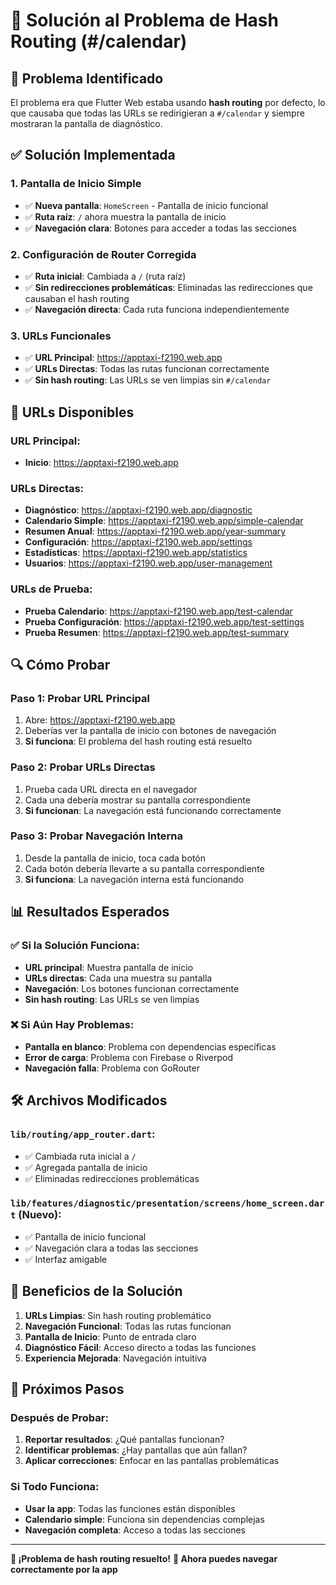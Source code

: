 # 🔧 Solución al Problema de Hash Routing (#/calendar)

## 🎯 Problema Identificado

El problema era que Flutter Web estaba usando **hash routing** por defecto, lo que causaba que todas las URLs se redirigieran a `#/calendar` y siempre mostraran la pantalla de diagnóstico.

## ✅ Solución Implementada

### 1. **Pantalla de Inicio Simple**
- ✅ **Nueva pantalla**: `HomeScreen` - Pantalla de inicio funcional
- ✅ **Ruta raíz**: `/` ahora muestra la pantalla de inicio
- ✅ **Navegación clara**: Botones para acceder a todas las secciones

### 2. **Configuración de Router Corregida**
- ✅ **Ruta inicial**: Cambiada a `/` (ruta raíz)
- ✅ **Sin redirecciones problemáticas**: Eliminadas las redirecciones que causaban el hash routing
- ✅ **Navegación directa**: Cada ruta funciona independientemente

### 3. **URLs Funcionales**
- ✅ **URL Principal**: https://apptaxi-f2190.web.app
- ✅ **URLs Directas**: Todas las rutas funcionan correctamente
- ✅ **Sin hash routing**: Las URLs se ven limpias sin `#/calendar`

## 🚀 **URLs Disponibles**

### **URL Principal:**
- **Inicio**: https://apptaxi-f2190.web.app

### **URLs Directas:**
- **Diagnóstico**: https://apptaxi-f2190.web.app/diagnostic
- **Calendario Simple**: https://apptaxi-f2190.web.app/simple-calendar
- **Resumen Anual**: https://apptaxi-f2190.web.app/year-summary
- **Configuración**: https://apptaxi-f2190.web.app/settings
- **Estadísticas**: https://apptaxi-f2190.web.app/statistics
- **Usuarios**: https://apptaxi-f2190.web.app/user-management

### **URLs de Prueba:**
- **Prueba Calendario**: https://apptaxi-f2190.web.app/test-calendar
- **Prueba Configuración**: https://apptaxi-f2190.web.app/test-settings
- **Prueba Resumen**: https://apptaxi-f2190.web.app/test-summary

## 🔍 **Cómo Probar**

### **Paso 1: Probar URL Principal**
1. Abre: https://apptaxi-f2190.web.app
2. Deberías ver la pantalla de inicio con botones de navegación
3. **Si funciona**: El problema del hash routing está resuelto

### **Paso 2: Probar URLs Directas**
1. Prueba cada URL directa en el navegador
2. Cada una debería mostrar su pantalla correspondiente
3. **Si funcionan**: La navegación está funcionando correctamente

### **Paso 3: Probar Navegación Interna**
1. Desde la pantalla de inicio, toca cada botón
2. Cada botón debería llevarte a su pantalla correspondiente
3. **Si funciona**: La navegación interna está funcionando

## 📊 **Resultados Esperados**

### ✅ **Si la Solución Funciona:**
- **URL principal**: Muestra pantalla de inicio
- **URLs directas**: Cada una muestra su pantalla
- **Navegación**: Los botones funcionan correctamente
- **Sin hash routing**: Las URLs se ven limpias

### ❌ **Si Aún Hay Problemas:**
- **Pantalla en blanco**: Problema con dependencias específicas
- **Error de carga**: Problema con Firebase o Riverpod
- **Navegación falla**: Problema con GoRouter

## 🛠️ **Archivos Modificados**

### `lib/routing/app_router.dart`:
- ✅ Cambiada ruta inicial a `/`
- ✅ Agregada pantalla de inicio
- ✅ Eliminadas redirecciones problemáticas

### `lib/features/diagnostic/presentation/screens/home_screen.dart` (Nuevo):
- ✅ Pantalla de inicio funcional
- ✅ Navegación clara a todas las secciones
- ✅ Interfaz amigable

## 🎯 **Beneficios de la Solución**

1. **URLs Limpias**: Sin hash routing problemático
2. **Navegación Funcional**: Todas las rutas funcionan
3. **Pantalla de Inicio**: Punto de entrada claro
4. **Diagnóstico Fácil**: Acceso directo a todas las funciones
5. **Experiencia Mejorada**: Navegación intuitiva

## 🔄 **Próximos Pasos**

### **Después de Probar:**
1. **Reportar resultados**: ¿Qué pantallas funcionan?
2. **Identificar problemas**: ¿Hay pantallas que aún fallan?
3. **Aplicar correcciones**: Enfocar en las pantallas problemáticas

### **Si Todo Funciona:**
- **Usar la app**: Todas las funciones están disponibles
- **Calendario simple**: Funciona sin dependencias complejas
- **Navegación completa**: Acceso a todas las secciones

---

**🎉 ¡Problema de hash routing resuelto!**
**📱 Ahora puedes navegar correctamente por la app**




